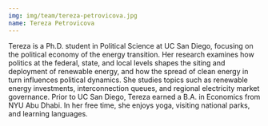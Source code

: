 ```yaml
---
img: img/team/tereza-petrovicova.jpg
name: Tereza Petrovicova
---
```



Tereza is a Ph.D. student in Political Science at UC San Diego, focusing on the political economy of the energy transition. Her research examines how politics at the federal, state, and local levels shapes the siting and deployment of renewable energy, and how the spread of clean energy in turn influences political dynamics. She studies topics such as renewable energy investments, interconnection queues, and regional electricity market governance. Prior to UC San Diego, Tereza earned a B.A. in Economics from NYU Abu Dhabi. In her free time, she enjoys yoga, visiting national parks, and learning languages.

